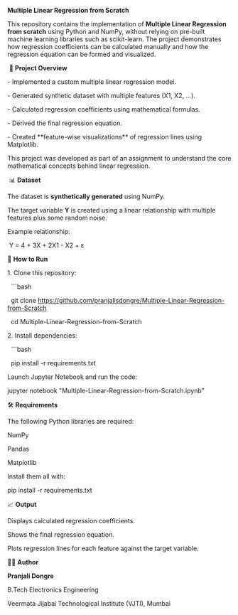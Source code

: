 **Multiple Linear Regression from Scratch**



This repository contains the implementation of **Multiple Linear Regression from scratch** using Python and NumPy, without relying on pre-built machine learning libraries such as scikit-learn. The project demonstrates how regression coefficients can be calculated manually and how the regression equation can be formed and visualized.







&nbsp;📌 **Project Overview**

\- Implemented a custom multiple linear regression model.  

\- Generated synthetic dataset with multiple features (X1, X2, …).  

\- Calculated regression coefficients using mathematical formulas.  

\- Derived the final regression equation.  

\- Created \*\*feature-wise visualizations\*\* of regression lines using Matplotlib.  



This project was developed as part of an assignment to understand the core mathematical concepts behind linear regression.







&nbsp;📊 **Dataset**

The dataset is **synthetically generated** using NumPy.  

The target variable **Y** is created using a linear relationship with multiple features plus some random noise.



Example relationship:

&nbsp;Y = 4 + 3X + 2X1 - X2 + ε









🚀 **How to Run**

1\. Clone this repository:

&nbsp;  ```bash

&nbsp;  git clone https://github.com/pranjalisdongre/Multiple-Linear-Regression-from-Scratch

&nbsp;  cd Multiple-Linear-Regression-from-Scratch





2\. Install dependencies:

&nbsp;  ```bash

&nbsp;  pip install -r requirements.txt





Launch Jupyter Notebook and run the code:

jupyter notebook "Multiple-Linear-Regression-from-Scratch.ipynb"







🛠️ **Requirements**



The following Python libraries are required:



NumPy



Pandas



Matplotlib



Install them all with:

pip install -r requirements.txt









📈 **Output**



Displays calculated regression coefficients.



Shows the final regression equation.



Plots regression lines for each feature against the target variable.





👩‍💻 **Author**



**Pranjali Dongre**



B.Tech Electronics Engineering



Veermata Jijabai Technological Institute (VJTI), Mumbai
